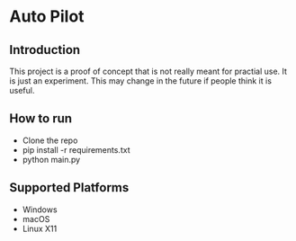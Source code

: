 # Auto Pilot 

## Introduction
This project is a proof of concept that is not really meant for practial use. It is just an experiment. This may change in the future if people think it is useful.

## How to run 
- Clone the repo
- pip install -r requirements.txt
- python main.py

## Supported Platforms
- Windows
- macOS
- Linux X11